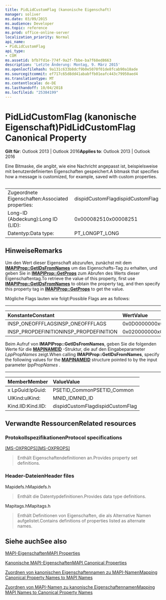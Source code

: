 ```yaml
---
title: PidLidCustomFlag (kanonische Eigenschaft)
manager: soliver
ms.date: 03/09/2015
ms.audience: Developer
ms.topic: reference
ms.prod: office-online-server
localization_priority: Normal
api_name:
- PidLidCustomFlag
api_type:
- COM
ms.assetid: bfb7fd1e-774f-9a2f-fbbe-ba7f68ed8663
description: 'Letzte Änderung: Montag, 9. März 2015'
ms.openlocfilehash: 9a131c633b8dcf9b0e5070f01de8fcab90a18ade
ms.sourcegitcommit: ef717c65d8dd41ababffb01eafc443c79950aed4
ms.translationtype: MT
ms.contentlocale: de-DE
ms.lasthandoff: 10/04/2018
ms.locfileid: "25384199"
---
```

# <a name="pidlidcustomflag-canonical-property"></a><span data-ttu-id="71278-103">PidLidCustomFlag (kanonische Eigenschaft)</span><span class="sxs-lookup"><span data-stu-id="71278-103">PidLidCustomFlag Canonical Property</span></span>

  
  
<span data-ttu-id="71278-104">**Gilt für**: Outlook 2013 | Outlook 2016</span><span class="sxs-lookup"><span data-stu-id="71278-104">**Applies to**: Outlook 2013 | Outlook 2016</span></span> 
  
<span data-ttu-id="71278-105">Eine Bitmaske, die angibt, wie eine Nachricht angepasst ist, beispielsweise mit benutzerdefinierten Eigenschaften gespeichert.</span><span class="sxs-lookup"><span data-stu-id="71278-105">A bitmask that specifies how a message is customized, for example, saved with custom properties.</span></span>
  
## 

|||
|:-----|:-----|
|<span data-ttu-id="71278-106">Zugeordnete Eigenschaften:</span><span class="sxs-lookup"><span data-stu-id="71278-106">Associated properties:</span></span>  <br/> |<span data-ttu-id="71278-107">dispidCustomFlag</span><span class="sxs-lookup"><span data-stu-id="71278-107">dispidCustomFlag</span></span>  <br/> |
|<span data-ttu-id="71278-108">Long-ID (Abdeckung):</span><span class="sxs-lookup"><span data-stu-id="71278-108">Long ID (LID):</span></span>  <br/> |<span data-ttu-id="71278-109">0x00008251</span><span class="sxs-lookup"><span data-stu-id="71278-109">0x00008251</span></span>  <br/> |
|<span data-ttu-id="71278-110">Datentyp:</span><span class="sxs-lookup"><span data-stu-id="71278-110">Data type:</span></span>  <br/> |<span data-ttu-id="71278-111">PT_LONG</span><span class="sxs-lookup"><span data-stu-id="71278-111">PT_LONG</span></span>  <br/> |
   
## <a name="remarks"></a><span data-ttu-id="71278-112">Hinweise</span><span class="sxs-lookup"><span data-stu-id="71278-112">Remarks</span></span>

<span data-ttu-id="71278-113">Um den Wert dieser Eigenschaft abzurufen, zunächst mit dem **[IMAPIProp::GetIDsFromNames](imapiprop-getidsfromnames.md)** um das Eigenschafts-Tag zu erhalten, und geben Sie in **[IMAPIProp::GetProps](imapiprop-getprops.md)** zum Abrufen des Werts dieser Eigenschaftentag.</span><span class="sxs-lookup"><span data-stu-id="71278-113">To retrieve the value of this property, first use **[IMAPIProp::GetIDsFromNames](imapiprop-getidsfromnames.md)** to obtain the property tag, and then specify this property tag in **[IMAPIProp::GetProps](imapiprop-getprops.md)** to get the value.</span></span> 
  
<span data-ttu-id="71278-114">Mögliche Flags lauten wie folgt:</span><span class="sxs-lookup"><span data-stu-id="71278-114">Possible Flags are as follows:</span></span>
  
****

|<span data-ttu-id="71278-115">**Konstante**</span><span class="sxs-lookup"><span data-stu-id="71278-115">**Constant**</span></span>|<span data-ttu-id="71278-116">**Wert**</span><span class="sxs-lookup"><span data-stu-id="71278-116">**Value**</span></span>|
|:-----|:-----|
|<span data-ttu-id="71278-117">INSP_ONEOFFFLAGS</span><span class="sxs-lookup"><span data-stu-id="71278-117">INSP_ONEOFFFLAGS</span></span>  <br/> |<span data-ttu-id="71278-118">0x0D000000</span><span class="sxs-lookup"><span data-stu-id="71278-118">0x0D000000</span></span>  <br/> |
|<span data-ttu-id="71278-119">INSP_PROPDEFINITION</span><span class="sxs-lookup"><span data-stu-id="71278-119">INSP_PROPDEFINITION</span></span>  <br/> |<span data-ttu-id="71278-120">0x02000000</span><span class="sxs-lookup"><span data-stu-id="71278-120">0x02000000</span></span>  <br/> |
   
<span data-ttu-id="71278-121">Beim Aufruf von **IMAPIProp::GetIDsFromNames**, geben Sie die folgenden Werte für die **[MAPINAMEID](mapinameid.md)** -Struktur, die auf den Eingabeparameter *LppPropNames* zeigt.</span><span class="sxs-lookup"><span data-stu-id="71278-121">When calling **IMAPIProp::GetIDsFromNames**, specify the following values for the **[MAPINAMEID](mapinameid.md)** structure pointed to by the input parameter  *lppPropNames*  .</span></span> 
  
****

|<span data-ttu-id="71278-122">**Member**</span><span class="sxs-lookup"><span data-stu-id="71278-122">**Member**</span></span>|<span data-ttu-id="71278-123">**Value**</span><span class="sxs-lookup"><span data-stu-id="71278-123">**Value**</span></span>|
|:-----|:-----|
|<span data-ttu-id="71278-124">x LpGuid:</span><span class="sxs-lookup"><span data-stu-id="71278-124">lpGuid:</span></span>  <br/> |<span data-ttu-id="71278-125">PSETID_Common</span><span class="sxs-lookup"><span data-stu-id="71278-125">PSETID_Common</span></span>  <br/> |
|<span data-ttu-id="71278-126">UlKind:</span><span class="sxs-lookup"><span data-stu-id="71278-126">ulKind:</span></span>  <br/> |<span data-ttu-id="71278-127">MNID_ID</span><span class="sxs-lookup"><span data-stu-id="71278-127">MNID_ID</span></span>  <br/> |
|<span data-ttu-id="71278-128">Kind.lID:</span><span class="sxs-lookup"><span data-stu-id="71278-128">Kind.lID:</span></span>  <br/> |<span data-ttu-id="71278-129">dispidCustomFlag</span><span class="sxs-lookup"><span data-stu-id="71278-129">dispidCustomFlag</span></span>  <br/> |
   
## <a name="related-resources"></a><span data-ttu-id="71278-130">Verwandte Ressourcen</span><span class="sxs-lookup"><span data-stu-id="71278-130">Related resources</span></span>

### <a name="protocol-specifications"></a><span data-ttu-id="71278-131">Protokollspezifikationen</span><span class="sxs-lookup"><span data-stu-id="71278-131">Protocol specifications</span></span>

<span data-ttu-id="71278-132">[[MS-OXPROPS]](https://msdn.microsoft.com/library/f6ab1613-aefe-447d-a49c-18217230b148%28Office.15%29.aspx)</span><span class="sxs-lookup"><span data-stu-id="71278-132">[[MS-OXPROPS]](https://msdn.microsoft.com/library/f6ab1613-aefe-447d-a49c-18217230b148%28Office.15%29.aspx)</span></span>
  
> <span data-ttu-id="71278-133">Enthält Eigenschaftendefinitionen an.</span><span class="sxs-lookup"><span data-stu-id="71278-133">Provides property set definitions.</span></span>
    
### <a name="header-files"></a><span data-ttu-id="71278-134">Header-Dateien</span><span class="sxs-lookup"><span data-stu-id="71278-134">Header files</span></span>

<span data-ttu-id="71278-135">Mapidefs.h</span><span class="sxs-lookup"><span data-stu-id="71278-135">Mapidefs.h</span></span>
  
> <span data-ttu-id="71278-136">Enthält die Datentypdefinitionen.</span><span class="sxs-lookup"><span data-stu-id="71278-136">Provides data type definitions.</span></span>
    
<span data-ttu-id="71278-137">Mapitags.h</span><span class="sxs-lookup"><span data-stu-id="71278-137">Mapitags.h</span></span>
  
> <span data-ttu-id="71278-138">Enthält Definitionen von Eigenschaften, die als Alternative Namen aufgelistet.</span><span class="sxs-lookup"><span data-stu-id="71278-138">Contains definitions of properties listed as alternate names.</span></span>
    
## <a name="see-also"></a><span data-ttu-id="71278-139">Siehe auch</span><span class="sxs-lookup"><span data-stu-id="71278-139">See also</span></span>



[<span data-ttu-id="71278-140">MAPI-Eigenschaften</span><span class="sxs-lookup"><span data-stu-id="71278-140">MAPI Properties</span></span>](mapi-properties.md)
  
[<span data-ttu-id="71278-141">Kanonische MAPI-Eigenschaften</span><span class="sxs-lookup"><span data-stu-id="71278-141">MAPI Canonical Properties</span></span>](mapi-canonical-properties.md)
  
[<span data-ttu-id="71278-142">Zuordnen von kanonischen Eigenschaftennamen zu MAPI-Namen</span><span class="sxs-lookup"><span data-stu-id="71278-142">Mapping Canonical Property Names to MAPI Names</span></span>](mapping-canonical-property-names-to-mapi-names.md)
  
[<span data-ttu-id="71278-143">Zuordnen von MAPI-Namen zu kanonische Eigenschaftennamen</span><span class="sxs-lookup"><span data-stu-id="71278-143">Mapping MAPI Names to Canonical Property Names</span></span>](mapping-mapi-names-to-canonical-property-names.md)

